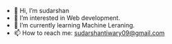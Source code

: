 - 👋 Hi, I’m sudarshan
- 👀 I’m interested in Web development.
- 🌱 I’m currently learning Machine Leraning.
- 📫 How to reach me: sudarshantiwary09@gmail.com



<!---
ttsudarshan/ttsudarshan is a ✨ special ✨ repository because its `README.md` (this file) appears on your GitHub profile.
You can click the Preview link to take a look at your changes.
--->
